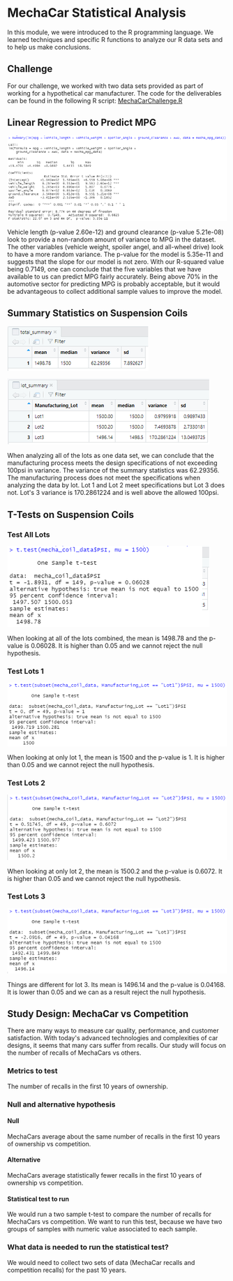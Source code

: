 # MechaCar Statistical Analysis
In this module, we were introduced to the R programming language. We learned techniques and specific R functions to analyze our R data sets and to help us make conclusions.

## Challenge
For our challenge, we worked with two data sets provided as part of working for a hypothetical car manufacturer. The code for the deliverables can be found in the following R script: [MechaCarChallenge.R](MechaCarChallenge.R)

## Linear Regression to Predict MPG
![summary](deliverable1SummaryStatsMultLinRegModel.png)

Vehicle length (p-value 2.60e-12) and ground clearance (p-value 5.21e-08) look to provide a non-random amount of variance to MPG in the dataset. The other variables (vehicle weight, spoiler angel, and all-wheel drive) look to have a more random variance. The p-value for the model is 5.35e-11 and suggests that the slope for our model is not zero. With our R-squared value being 0.7149, one can conclude that the five variables that we have available to us can predict MPG fairly accurately. Being above 70% in the automotive sector for predicting MPG is probably acceptable, but it would be advantageous to collect additional sample values to improve the model.

## Summary Statistics on Suspension Coils
![total summary](deliverable2TotalSummary.png)

![lot_summary](deliverable2LotSummary.png)

When analyzing all of the lots as one data set, we can conclude that the manufacturing process meets the design specifications of not exceeding 100psi in variance. The variance of the summary statistics was 62.29356. The manufacturing process does not meet the specifications when analyzing the data by lot. Lot 1 and Lot 2 meet specifications but Lot 3 does not. Lot's 3 variance is 170.2861224 and is well above the allowed 100psi.


## T-Tests on Suspension Coils

### Test All Lots
![test all](deliverable3testAll.png)

When looking at all of the lots combined, the mean is 1498.78 and the p-value is 0.06028. It is higher than 0.05 and we cannot reject the null hypothesis.

### Test Lots 1
![test lot1](deliverable3testLot1.png)

When looking at only lot 1, the mean is 1500 and the p-value is 1. It is higher than 0.05 and we cannot reject the null hypothesis.

### Test Lots 2
![test lot2](deliverable3testLot2.png)

When looking at only lot 2, the mean is 1500.2 and the p-value is 0.6072. It is higher than 0.05 and we cannot reject the null hypothesis.

### Test Lots 3
![test lot3](deliverable3testLot3.png)

Things are different for lot 3. Its mean is 1496.14 and the p-value is 0.04168. It is lower than 0.05 and we can as a result reject the null hypothesis.


## Study Design: MechaCar vs Competition
There are many ways to measure car quality, performance, and customer satisfaction. With today's advanced technologies and complexities of car designs, it seems that many cars suffer from recalls. Our study will focus on the number of recalls of MechaCars vs others.

### Metrics to test
The number of recalls in the first 10 years of ownership.
### Null and alternative hypothesis
#### Null
MechaCars average about the same number of recalls in the first 10 years of ownership vs competition.
#### Alternative
MechaCars average statistically fewer recalls in the first 10 years of ownership vs competition.
#### Statistical test to run
We would run a two sample t-test to compare the number of recalls for MechaCars vs competition. We want to run this test, because we have two groups of samples with numeric value associated to each sample.
### What data is needed to run the statistical test?
We would need to collect two sets of data (MechaCar recalls and competition recalls) for the past 10 years.

